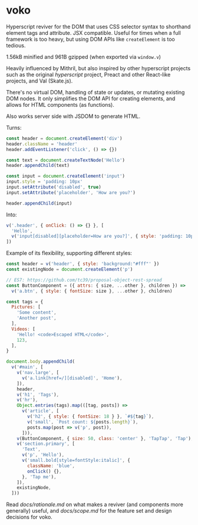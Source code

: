 # voko

Hyperscript reviver for the DOM that uses CSS selector syntax to shorthand
element tags and attribute. JSX compatible. Useful for times when a full
framework is too heavy, but using DOM APIs like `createElement` is too tedious.

1.56kB minified and 961B gzipped (when exported via `window.v`)

Heavily influenced by Mithril, but also inspired by other hyperscript projects
such as the original _hyperscript_ project, Preact and other React-like
projects, and Val (Skate.js).

There's no virtual DOM, handling of state or updates, or mutating existing DOM
nodes. It only simplifies the DOM API for creating elements, and allows for HTML
components (as functions).

Also works server side with JSDOM to generate HTML.

Turns:
```js
const header = document.createElement('div')
header.className = 'header'
header.addEventListener('click', () => {})

const text = document.createTextNode('Hello')
header.appendChild(text)

const input = document.createElement('input')
input.style = 'padding: 10px'
input.setAttribute('disabled', true)
input.setAttribute('placeholder', 'How are you?')

header.appendChild(input)
```

Into:
```js
v('.header', { onClick: () => {} }, [
  'Hello',
  v('input[disabled][placeholder=How are you?]', { style: 'padding: 10px' })
])
```

Example of its flexibility, supporting different styles:
```js
const header = v('header', { style: 'background:"#fff"' })
const existingNode = document.createElement('p')

// ES7: https://github.com/tc39/proposal-object-rest-spread
const ButtonComponent = ({ attrs: { size, ...other }, children }) =>
  v('a.btn', { style: { fontSize: size }, ...other }, children)

const tags = {
  Pictures: [
    'Some content',
    'Another post',
  ],
  Videos: [
    'Hello! <code>Escaped HTML</code>',
    123,
  ],
}

document.body.appendChild(
  v('#main', [
    v('nav.large', [
      v('a.link[href=/][disabled]', 'Home'),
    ]),
    header,
    v('h1', 'Tags'),
    v('hr'),
    Object.entries(tags).map(([tag, posts]) =>
      v('article', [
        v('h2', { style: { fontSize: 18 } }, `#${tag}`),
        v('small', `Post count: ${posts.length}`),
        posts.map(post => v('p', post)),
      ])),
    v(ButtonComponent, { size: 50, class: 'center' }, 'TapTap', 'Tap'),
    v('section.primary', [
      'Text',
      v('p', 'Hello'),
      v('small.bold[style=fontStyle:italic]', {
        className: 'blue',
        onClick() {},
      }, 'Tap me'),
    ]),
    existingNode,
  ]))
```

Read _docs/rationale.md_ on what makes a reviver (and components more generally)
useful, and _docs/scope.md_ for the feature set and design decisions for voko.
